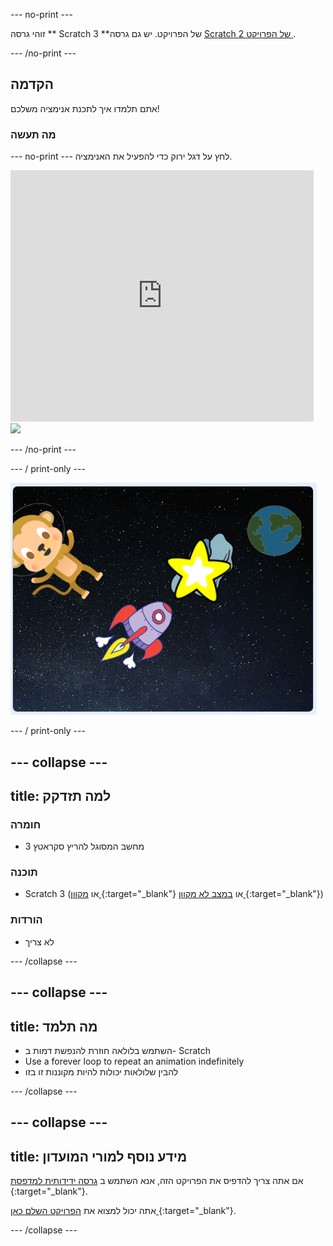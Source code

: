 \--- no-print \---

זוהי גרסה ** Scratch 3 **של הפרויקט. יש גם גרסה [ Scratch 2 של הפרויקט ](https://projects.raspberrypi.org/en/projects/lost-in-space-scratch2).

\--- /no-print \---

## הקדמה

אתם תלמדו איך לתכנת אנימציה משלכם!

### מה תעשה

\--- no-print \--- לחץ על דגל ירוק כדי להפעיל את האנימציה.

<div class="scratch-preview">
  <iframe allowtransparency="true" width="485" height="402" src="https://scratch.mit.edu/projects/embed/276873231/?autostart=false" frameborder="0" scrolling="no"></iframe>
  <img src="images/space-final.png">
</div>

\--- /no-print \---

\--- / print-only \---

![פרוייקט שלם](images/showcase_static.png)

\--- / print-only \---

## \--- collapse \---

## title: למה תזדקק

### חומרה

- מחשב המסוגל להריץ סקראטץ 3

### תוכנה

- Scratch 3 (או [ מקוון ](http://rpf.io/scratchon) {:target="_blank"} או [ במצב לא מקוון ](http://rpf.io/scratchoff) {:target="_blank"})

### הורדות

- לא צריך

\--- /collapse \---

## \--- collapse \---

## title: מה תלמד

- השתמש בלולאה חוזרת להנפשת דמות ב- Scratch
- Use a forever loop to repeat an animation indefinitely
- להבין שלולאות יכולות להיות מקוננות זו בזו

\--- /collapse \---

## \--- collapse \---

## title: מידע נוסף למורי המועדון

אם אתה צריך להדפיס את הפרויקט הזה, אנא השתמש ב [ גרסה ידידותית למדפסת ](https://projects.raspberrypi.org/en/projects/lost-in-space/print){:target="_blank"}.

אתה יכול למצוא את [הפרויקט השלם כאן ](http://rpf.io/p/en/lost-in-space-get) {:target="_blank"}.

\--- /collapse \---